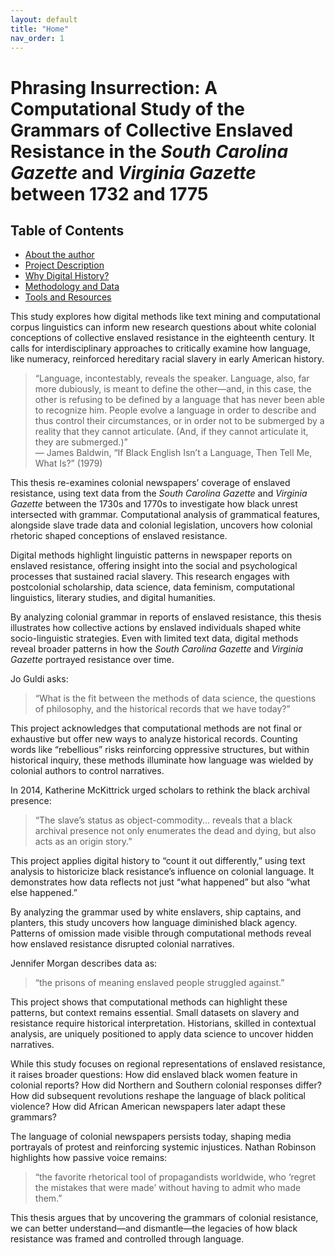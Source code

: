 ```yaml
---
layout: default
title: "Home"
nav_order: 1
---
```


# Phrasing Insurrection: A Computational Study of the Grammars of Collective Enslaved Resistance in the *South Carolina Gazette* and *Virginia Gazette* between 1732 and 1775

## Table of Contents
- [About the author](about.md)
- [Project Description](project-description.md)
- [Why Digital History?](why-digital-history.md)
- [Methodology and Data](methodology-and-data.md)
- [Tools and Resources](tools-and-resources.md)

This study explores how digital methods like text mining and computational corpus linguistics can inform new research questions about white colonial conceptions of collective enslaved resistance in the eighteenth century. It calls for interdisciplinary approaches to critically examine how language, like numeracy, reinforced hereditary racial slavery in early American history. 

> “Language, incontestably, reveals the speaker. Language, also, far more dubiously, is meant to define the other—and, in this case, the other is refusing to be defined by a language that has never been able to recognize him. People evolve a language in order to describe and thus control their circumstances, or in order not to be submerged by a reality that they cannot articulate. (And, if they cannot articulate it, they are submerged.)”  
> — James Baldwin, “If Black English Isn’t a Language, Then Tell Me, What Is?” (1979)

This thesis re-examines colonial newspapers’ coverage of enslaved resistance, using text data from the *South Carolina Gazette* and *Virginia Gazette* between the 1730s and 1770s to investigate how black unrest intersected with grammar. Computational analysis of grammatical features, alongside slave trade data and colonial legislation, uncovers how colonial rhetoric shaped conceptions of enslaved resistance.

Digital methods highlight linguistic patterns in newspaper reports on enslaved resistance, offering insight into the social and psychological processes that sustained racial slavery. This research engages with postcolonial scholarship, data science, data feminism, computational linguistics, literary studies, and digital humanities.

By analyzing colonial grammar in reports of enslaved resistance, this thesis illustrates how collective actions by enslaved individuals shaped white socio-linguistic strategies. Even with limited text data, digital methods reveal broader patterns in how the *South Carolina Gazette* and *Virginia Gazette* portrayed resistance over time.

Jo Guldi asks:  
> “What is the fit between the methods of data science, the questions of philosophy, and the historical records that we have today?”  

This project acknowledges that computational methods are not final or exhaustive but offer new ways to analyze historical records. Counting words like “rebellious” risks reinforcing oppressive structures, but within historical inquiry, these methods illuminate how language was wielded by colonial authors to control narratives.

In 2014, Katherine McKittrick urged scholars to rethink the black archival presence:  
> “The slave’s status as object-commodity... reveals that a black archival presence not only enumerates the dead and dying, but also acts as an origin story.”  

This project applies digital history to “count it out differently,” using text analysis to historicize black resistance’s influence on colonial language. It demonstrates how data reflects not just “what happened” but also “what else happened.”

By analyzing the grammar used by white enslavers, ship captains, and planters, this study uncovers how language diminished black agency. Patterns of omission made visible through computational methods reveal how enslaved resistance disrupted colonial narratives.

Jennifer Morgan describes data as:  
> “the prisons of meaning enslaved people struggled against.”  

This project shows that computational methods can highlight these patterns, but context remains essential. Small datasets on slavery and resistance require historical interpretation. Historians, skilled in contextual analysis, are uniquely positioned to apply data science to uncover hidden narratives.

While this study focuses on regional representations of enslaved resistance, it raises broader questions: How did enslaved black women feature in colonial reports? How did Northern and Southern colonial responses differ? How did subsequent revolutions reshape the language of black political violence? How did African American newspapers later adapt these grammars?

The language of colonial newspapers persists today, shaping media portrayals of protest and reinforcing systemic injustices. Nathan Robinson highlights how passive voice remains:  
> “the favorite rhetorical tool of propagandists worldwide, who ‘regret the mistakes that were made’ without having to admit who made them.”  

This thesis argues that by uncovering the grammars of colonial resistance, we can better understand—and dismantle—the legacies of how black resistance was framed and controlled through language.
